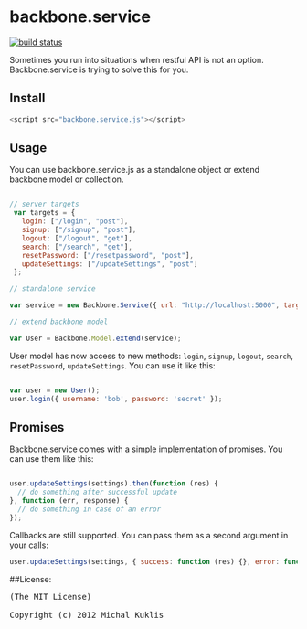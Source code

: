 backbone.service
================
[![build status](https://secure.travis-ci.org/mkuklis/backbone.service.png)](http://travis-ci.org/mkuklis/backbone.service)

Sometimes you run into situations when restful API is not an option. Backbone.service is trying to solve this for you.

## Install

````javascript
<script src="backbone.service.js"></script>
````

## Usage

You can use backbone.service.js as a standalone object or extend backbone model or collection.

````javascript

// server targets
 var targets = {
   login: ["/login", "post"],
   signup: ["/signup", "post"],
   logout: ["/logout", "get"],
   search: ["/search", "get"],
   resetPassword: ["/resetpassword", "post"],
   updateSettings: ["/updateSettings", "post"]
 };

// standalone service

var service = new Backbone.Service({ url: "http://localhost:5000", targets: targets }));

// extend backbone model

var User = Backbone.Model.extend(service);

````

User model has now access to new methods: `login`, `signup`, `logout`, `search`, `resetPassword`, `updateSettings`.
You can use it like this:

````javascript

var user = new User();
user.login({ username: 'bob', password: 'secret' });

````

## Promises

Backbone.service comes with a simple implementation of promises. You can use them like this:

````javascript

user.updateSettings(settings).then(function (res) {
  // do something after successful update
}, function (err, response) {
  // do something in case of an error
});


````

Callbacks are still supported. You can pass them as a second argument in your calls:

````javascript
user.updateSettings(settings, { success: function (res) {}, error: function (res) {} });

````

##License:
<pre>
(The MIT License)

Copyright (c) 2012 Michal Kuklis

</pre>

